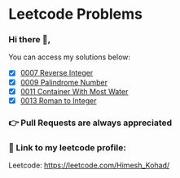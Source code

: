<h1> Leetcode Problems </h1>

### Hi there 👋,

You can access my solutions below:

- [x] [0007 Reverse Integer](https://github.com/HimeshKohad/LeetCode-Problems/tree/main/7.%20Reverse%20Integer)
- [x] [0009 Palindrome Number](https://github.com/HimeshKohad/LeetCode-Problems/tree/main/9.%20Palindrome%20Number)
- [x] [0011 Container With Most Water](https://github.com/HimeshKohad/LeetCode-Problems/tree/main/11.%20Container%20With%20Most%20Water)
- [x] [0013 Roman to Integer](https://github.com/HimeshKohad/LeetCode-Problems/tree/main/13.%20Roman%20to%20Integer)

###  👉 Pull Requests are always appreciated

### :link: Link to my leetcode profile:
Leetcode: https://leetcode.com/Himesh_Kohad/
